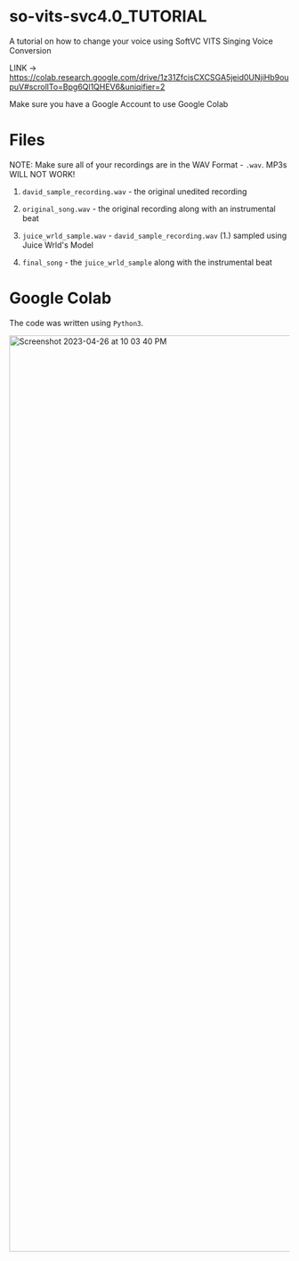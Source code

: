 # so-vits-svc4.0_TUTORIAL

A tutorial on how to change your voice using SoftVC VITS Singing Voice Conversion

LINK -> https://colab.research.google.com/drive/1z31ZfcisCXCSGA5jeid0UNjiHb9oupuV#scrollTo=Bpg6Ql1QHEV6&uniqifier=2

Make sure you have a Google Account to use Google Colab

# Files

NOTE: Make sure all of your recordings are in the WAV Format - `.wav`. MP3s WILL NOT WORK!

1. `david_sample_recording.wav` - the original unedited recording

2. `original_song.wav` - the original recording along with an instrumental beat

3. `juice_wrld_sample.wav` - `david_sample_recording.wav` (1.) sampled using Juice Wrld's Model

4. `final_song` - the `juice_wrld_sample` along with the instrumental beat

# Google Colab

The code was written using `Python3`.

<img width="1645" alt="Screenshot 2023-04-26 at 10 03 40 PM" src="https://user-images.githubusercontent.com/75696759/234741267-4298ef04-bb74-49a3-8007-afef3f3a7e9f.png">
